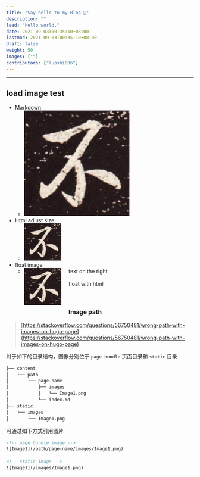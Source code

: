 ```yaml
---
title: "Say hello to my Blog 👋"
description: ""
lead: "hello world."
date: 2021-09-03T00:35:10+08:00
lastmod: 2021-09-03T00:35:10+08:00
draft: false
weight: 50
images: [""]
contributors: ["luoshi006"]
---
```

---
## load image test
- Markdown
    - ![md_img](image/no.jpg)
- Html adjust size
    - <img src="image/no.jpg" title="image" alt="1 title" width="100"/>
- float image
    - <img src="image/no.jpg" title="image" alt="1 title" width="100" style="float: left;margin:0 20px 10px 0"/>text on the right<br><br>float with html<br><br><br>
### Image path

> [https://stackoverflow.com/questions/56750481/wrong-path-with-images-on-hugo-page](https://stackoverflow.com/questions/56750481/wrong-path-with-images-on-hugo-page)

对于如下的目录结构，图像分别位于 `page bundle` 页面目录和 `static` 目录
```md
├── content
│   └── path
│       └── page-name
│           ├── images
│           │   └── Image1.png
│           └── index.md
├── static
│   └── images
│       └── Image1.png
```
可通过如下方式引用图片
```html
<!-- page bundle image -->
![Image1](/path/page-name/images/Image1.png)

<!-- static image -->
![Image1](/images/Image1.png)
```
